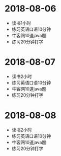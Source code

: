 
# 2018-08-06
* 读书1小时
* 练习英语口语10分钟
* 牛客网10道java题
* 练习20分钟打字


# 2018-08-07
* 读书2小时
* 练习英语口语10分钟
* 牛客网10道java题
* 练习20分钟打字

# 2018-08-08
* 读书2小时
* 练习英语口语10分钟
* 牛客网10道java题
* 练习20分钟打字
